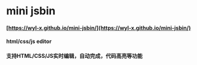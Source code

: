 #  mini jsbin
#### [https://wyl-x.github.io/mini-jsbin/](https://wyl-x.github.io/mini-jsbin/)
#### html/css/js editor 
#### 支持HTML/CSS/JS实时编辑，自动完成，代码高亮等功能
